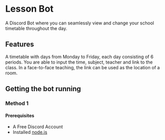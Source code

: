 # Lesson Bot
A Discord Bot where you can seamlessly view and change your school timetable throughout the day. 

## Features
A timetable with days from Monday to Friday, each day consisting of 6 periods.
You are able to input the time, subject, teacher and link to the class. In a face-to-face teaching, the link can be used as the location of a room.

## Getting the bot running
### Method 1
#### Prerequisites
* A Free Discord Account
* Installed [node.js](https://discordjs.guide/preparations/#installing-node-js)

